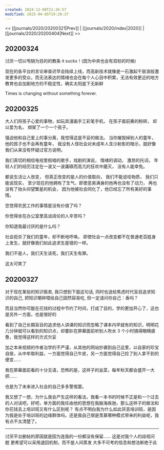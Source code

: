 ```yaml
---
created: 2024-12-08T21:26:57
modified: 2025-04-05T19:20:37
---
```


<< [[journals/2020/20200321|Prev]] | [[journals/2020/index|2020]] | [[journals/2020/20200404|Next]] >>

## 20200324

讨厌一切以甩锅为目的的教条 it sucks！(因为中央也会有双标的时候)

现在的各平台的言论审查迟早会陆续上线，而高新技术就像是一石激起千层浪般激发更多的受众，而无法表达的情绪也会在每个人心目中积累，无法有效更近的地方教育也会加剧地方的不稳定性，确实太阳底下无新鲜

Times is changing without something forever.

## 20200325

大人们将孩子心爱的事物，如玩具漫画手工彩笔手机， 在孩子面前撕的粉碎， 却以爱为名， 绑架了一个一个孩子。

强迫他和自己爱上的事分离，我觉得这是不妥的做法。 当你摧毁掉别人的童年，他的孩子也不会再有童年， 我没有人怪社会对未成年人含沙射影的暗示，就好像我们从来没有怀疑过官方说明。

我们真切的相信电视里假唱的歌手，戏剧的演说， 情绪的调动， 激昂的托词， 年轻人们的经历注定在一波又一波庸碌而高亢的狂欢中磨灭， 没有人能幸免。

都说生活让人改变， 但真正改变的是人的价值取向， 我们不能说哇物质， 我们只能说现实， 至少现在的他拥有了生气，即使恶臭满身的他再也没有了动力， 再也没有了抬头仰望繁星的机会， 因为他被社会同化了，他已经忘了所有美好的事情。

您觉得农民工作的事情是没有价值了吗？

你觉得坐在办公室里高谈阔论的人辛苦吗？

你知道我最讨厌的是什么吗？

社会扼杀了我们的童年，却不断地呼唤。 即使社会一点改变都不在普通老百姓身上发生，就好像我们如此追求生是错的一样。

我们不是人，我们天生该死，我们天生有罪。

这太可笑了

## 20200327

对于现在某些的知识贩卖, 我只想到下面这句话, 同时也送给焦虑时代盲目追求知识的自己, 把知识嚼碎喂给自己固然容易吃, 但一定请问你自己：香吗？

而且当然你可能在花钱的过程中节约了时间，打成了目的，学的更加开心了，这也是另外一方面，也是很好的

看到了自己长期盲目的追求他人讲课的知识而忽略了课本内早就有的知识，明明花几分钟就可以看到的知识点，却要趴在屏幕面前听别人吹水 3 个小时搞得眼睛疲惫，我觉得这样的方式欠妥

加之本来视频的作者治学的不严谨，从其他的网站抄袭到自己这里，以自家的珍宝自居，从中牟取利益，一方面觉得自己牛皮，另一方面觉得自己捡了别人拿不到的便宜……

我在屏幕面前看的十分无语，恐怖的是，这样子的韭菜，每年秋天都会盛开一大把……

也是为了未来进入社会的自己多多警惕罢。

我又想了一想，为什么我会产生这样的看法，我看一本书的时候不正是和一个过去的人对话吧，好吧，单方面的我任由他的思想在我脑海疾驰，那么这样子的做法和你花钱去上培训班又有什么区别呢？ 有点不明白我为什么如此厌恶培训班，是因为我是处于培训班的边缘群体吗，还是我自己很是羡慕哪种模式带来的利益呢，我有点不太清楚了。

---

讨厌平台删帖的原因就是因为连我的一份都没有保留...... 这是对我个人的歧视问题 更希望可以采用退回机制，而不是人间蒸发 大多不可考的信息和想法断绝于此
